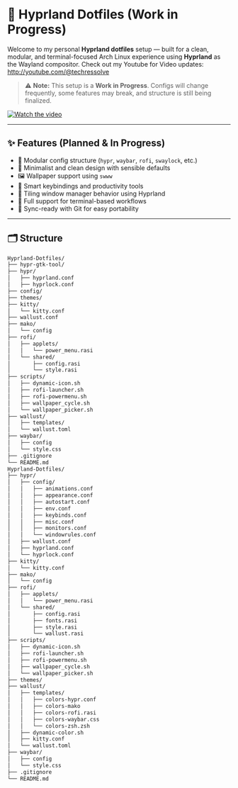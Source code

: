 # 🚧 Hyprland Dotfiles (Work in Progress)

Welcome to my personal **Hyprland dotfiles** setup — built for a clean, modular, and terminal-focused Arch Linux experience using **Hyprland** as the Wayland compositor.
Check out my Youtube for Video updates: http://youtube.com/@techressolve
> ⚠️ **Note:** This setup is a **Work in Progress**. Configs will change frequently, some features may break, and structure is still being finalized.

[![Watch the video](https://img.youtube.com/vi/3j1-W1-3kJg/hqdefault.jpg)](https://www.youtube.com/watch?v=3j1-W1-3kJg)


---

## ✨ Features (Planned & In Progress)

- 🧩 Modular config structure (`hypr`, `waybar`, `rofi`, `swaylock`, etc.)
- 🧼 Minimalist and clean design with sensible defaults
- 🖼️ Wallpaper support using `swww`
- 🧠 Smart keybindings and productivity tools
- 🧪 Tiling window manager behavior using Hyprland
- 🧰 Full support for terminal-based workflows
- 🔄 Sync-ready with Git for easy portability

---

## 🗂️ Structure

```bash
Hyprland-Dotfiles/
├── hypr-gtk-tool/
├── hypr/
│   ├── hyprland.conf
│   ├── hyprlock.conf
├── config/
├── themes/
├── kitty/
│   └── kitty.conf
├── wallust.conf
├── mako/
│   └── config
├── rofi/
│   ├── applets/
│   │   └── power_menu.rasi
│   └── shared/
│       ├── config.rasi
│       └── style.rasi
├── scripts/
│   ├── dynamic-icon.sh
│   ├── rofi-launcher.sh
│   ├── rofi-powermenu.sh
│   ├── wallpaper_cycle.sh
│   └── wallpaper_picker.sh
├── wallust/
│   ├── templates/
│   └── wallust.toml
├── waybar/
│   ├── config
│   └── style.css
├── .gitignore
└── README.md
Hyprland-Dotfiles/
├── hypr/
│   ├── config/
│   │   ├── animations.conf
│   │   ├── appearance.conf
│   │   ├── autostart.conf
│   │   ├── env.conf
│   │   ├── keybinds.conf
│   │   ├── misc.conf
│   │   ├── monitors.conf
│   │   └── windowrules.conf
│   ├── wallust.conf
│   ├── hyprland.conf
│   └── hyprlock.conf
├── kitty/
│   └── kitty.conf
├── mako/
│   └── config
├── rofi/
│   ├── applets/
│   │   └── power_menu.rasi
│   └── shared/
│       ├── config.rasi
│       ├── fonts.rasi
│       ├── style.rasi
│       └── wallust.rasi
├── scripts/
│   ├── dynamic-icon.sh
│   ├── rofi-launcher.sh
│   ├── rofi-powermenu.sh
│   ├── wallpaper_cycle.sh
│   └── wallpaper_picker.sh
├── themes/
├── wallust/
│   ├── templates/
│   │   ├── colors-hypr.conf
│   │   ├── colors-mako
│   │   ├── colors-rofi.rasi
│   │   ├── colors-waybar.css
│   │   └── colors-zsh.zsh
│   ├── dynamic-color.sh
│   ├── kitty.conf
│   └── wallust.toml
├── waybar/
│   ├── config
│   └── style.css
├── .gitignore
└── README.md

